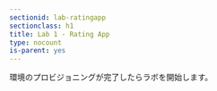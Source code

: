 ```yaml
---
sectionid: lab-ratingapp
sectionclass: h1
title: Lab 1 - Rating App
type: nocount
is-parent: yes
---
```


環境のプロビジョニングが完了したらラボを開始します。
